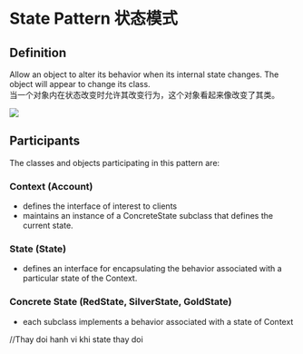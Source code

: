 # State Pattern 状态模式
## Definition

Allow an object to alter its behavior when its internal state changes. The object will appear to change its class.
<br>当一个对象内在状态改变时允许其改变行为，这个对象看起来像改变了其类。

![](https://github.com/QianMo/Unity-Design-Pattern/blob/master/UML_Picture/state.gif)


## Participants

The classes and objects participating in this pattern are:

### Context  (Account)
* defines the interface of interest to clients
* maintains an instance of a ConcreteState subclass that defines the current state.

### State  (State)
* defines an interface for encapsulating the behavior associated with a particular state of the Context.

### Concrete State  (RedState, SilverState, GoldState)
* each subclass implements a behavior associated with a state of Context

//Thay doi hanh vi khi state thay doi

